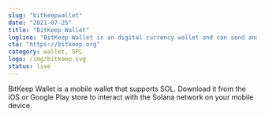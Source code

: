```yaml
---
slug: "bitkeepwallet"
date: "2021-07-25"
title: "BitKeep Wallet"
logline: "BitKeep Wallet is an digital currency wallet and can send and receive SOL/SPL tokens."
cta: "https://bitkeep.org"
category: wallet, SPL
logo: /img/bitkeep.svg
status: live
---
```


BitKeep Wallet is a mobile wallet that supports SOL. Download it from the iOS or Google Play store to interact with the Solana network on your mobile device.
